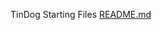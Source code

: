 TinDog Starting Files
[README.md](https://github.com/vaasanthreddy19/Tindog/files/8802732/README.md)
